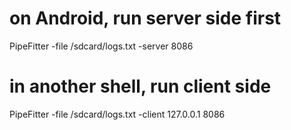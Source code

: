 # on Android, run server side first
PipeFitter -file /sdcard/logs.txt -server 8086
# in another shell, run client side
PipeFitter -file /sdcard/logs.txt -client 127.0.0.1 8086

